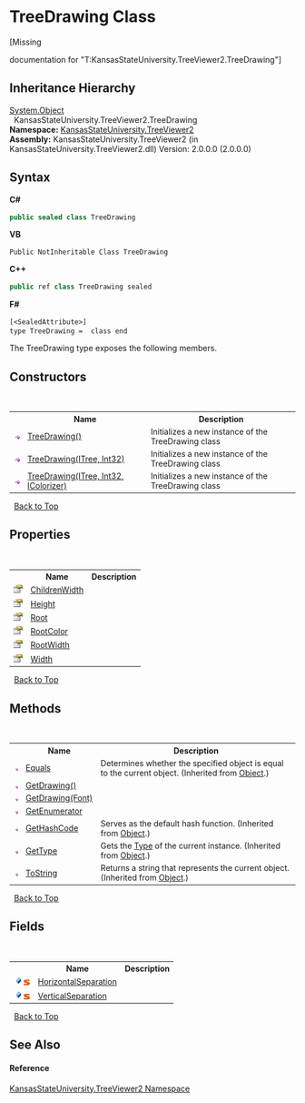 # TreeDrawing Class
 

\[Missing <summary> documentation for "T:KansasStateUniversity.TreeViewer2.TreeDrawing"\]


## Inheritance Hierarchy
<a href="https://docs.microsoft.com/dotnet/api/system.object" target="_blank" rel="noopener noreferrer">System.Object</a><br />&nbsp;&nbsp;KansasStateUniversity.TreeViewer2.TreeDrawing<br />
**Namespace:**&nbsp;<a href="4feb08d4-45a9-d5a7-f8c5-964962c586e5">KansasStateUniversity.TreeViewer2</a><br />**Assembly:**&nbsp;KansasStateUniversity.TreeViewer2 (in KansasStateUniversity.TreeViewer2.dll) Version: 2.0.0.0 (2.0.0.0)

## Syntax

**C#**<br />
``` C#
public sealed class TreeDrawing
```

**VB**<br />
``` VB
Public NotInheritable Class TreeDrawing
```

**C++**<br />
``` C++
public ref class TreeDrawing sealed
```

**F#**<br />
``` F#
[<SealedAttribute>]
type TreeDrawing =  class end
```

The TreeDrawing type exposes the following members.


## Constructors
&nbsp;<table><tr><th></th><th>Name</th><th>Description</th></tr><tr><td>![Public method](media/pubmethod.gif "Public method")</td><td><a href="00fa7c12-2f95-05b7-51b3-4d15745a789b">TreeDrawing()</a></td><td>
Initializes a new instance of the TreeDrawing class</td></tr><tr><td>![Public method](media/pubmethod.gif "Public method")</td><td><a href="0f70cc46-022b-fbe8-5cbd-3a042086725b">TreeDrawing(ITree, Int32)</a></td><td>
Initializes a new instance of the TreeDrawing class</td></tr><tr><td>![Public method](media/pubmethod.gif "Public method")</td><td><a href="0a0680b2-a276-67d6-b5f8-0d1b05f07eec">TreeDrawing(ITree, Int32, IColorizer)</a></td><td>
Initializes a new instance of the TreeDrawing class</td></tr></table>&nbsp;
<a href="#treedrawing-class">Back to Top</a>

## Properties
&nbsp;<table><tr><th></th><th>Name</th><th>Description</th></tr><tr><td>![Public property](media/pubproperty.gif "Public property")</td><td><a href="a084894f-b75e-b3da-d213-067af4d54a3e">ChildrenWidth</a></td><td /></tr><tr><td>![Public property](media/pubproperty.gif "Public property")</td><td><a href="d78c0743-36ac-7c5f-f180-e3b461804d66">Height</a></td><td /></tr><tr><td>![Public property](media/pubproperty.gif "Public property")</td><td><a href="89230fe0-53da-857e-97e4-73a9fda21510">Root</a></td><td /></tr><tr><td>![Public property](media/pubproperty.gif "Public property")</td><td><a href="8e777cc6-aa4f-b176-46e3-ae21136f60ce">RootColor</a></td><td /></tr><tr><td>![Public property](media/pubproperty.gif "Public property")</td><td><a href="e60d5d2e-15d9-da53-3e57-9ff45cc1fb2a">RootWidth</a></td><td /></tr><tr><td>![Public property](media/pubproperty.gif "Public property")</td><td><a href="7125e6e0-482d-cc86-289c-28cd428bdd10">Width</a></td><td /></tr></table>&nbsp;
<a href="#treedrawing-class">Back to Top</a>

## Methods
&nbsp;<table><tr><th></th><th>Name</th><th>Description</th></tr><tr><td>![Public method](media/pubmethod.gif "Public method")</td><td><a href="https://docs.microsoft.com/dotnet/api/system.object.equals#system-object-equals(system-object)" target="_blank" rel="noopener noreferrer">Equals</a></td><td>
Determines whether the specified object is equal to the current object.
 (Inherited from <a href="https://docs.microsoft.com/dotnet/api/system.object" target="_blank" rel="noopener noreferrer">Object</a>.)</td></tr><tr><td>![Public method](media/pubmethod.gif "Public method")</td><td><a href="d0fb9af2-776f-c528-e55c-389ab156e414">GetDrawing()</a></td><td /></tr><tr><td>![Public method](media/pubmethod.gif "Public method")</td><td><a href="e558b9a2-a96b-8917-14fb-52821c38f34e">GetDrawing(Font)</a></td><td /></tr><tr><td>![Public method](media/pubmethod.gif "Public method")</td><td><a href="f243cc03-4dbf-3c99-a314-0ffae0216afb">GetEnumerator</a></td><td /></tr><tr><td>![Public method](media/pubmethod.gif "Public method")</td><td><a href="https://docs.microsoft.com/dotnet/api/system.object.gethashcode#system-object-gethashcode" target="_blank" rel="noopener noreferrer">GetHashCode</a></td><td>
Serves as the default hash function.
 (Inherited from <a href="https://docs.microsoft.com/dotnet/api/system.object" target="_blank" rel="noopener noreferrer">Object</a>.)</td></tr><tr><td>![Public method](media/pubmethod.gif "Public method")</td><td><a href="https://docs.microsoft.com/dotnet/api/system.object.gettype#system-object-gettype" target="_blank" rel="noopener noreferrer">GetType</a></td><td>
Gets the <a href="https://docs.microsoft.com/dotnet/api/system.type" target="_blank" rel="noopener noreferrer">Type</a> of the current instance.
 (Inherited from <a href="https://docs.microsoft.com/dotnet/api/system.object" target="_blank" rel="noopener noreferrer">Object</a>.)</td></tr><tr><td>![Public method](media/pubmethod.gif "Public method")</td><td><a href="https://docs.microsoft.com/dotnet/api/system.object.tostring#system-object-tostring" target="_blank" rel="noopener noreferrer">ToString</a></td><td>
Returns a string that represents the current object.
 (Inherited from <a href="https://docs.microsoft.com/dotnet/api/system.object" target="_blank" rel="noopener noreferrer">Object</a>.)</td></tr></table>&nbsp;
<a href="#treedrawing-class">Back to Top</a>

## Fields
&nbsp;<table><tr><th></th><th>Name</th><th>Description</th></tr><tr><td>![Public field](media/pubfield.gif "Public field")![Static member](media/static.gif "Static member")</td><td><a href="5675d4ab-fda9-7b8d-cf55-5ebef10d035e">HorizontalSeparation</a></td><td /></tr><tr><td>![Public field](media/pubfield.gif "Public field")![Static member](media/static.gif "Static member")</td><td><a href="602262e4-4489-a7bf-bbb3-064c6b2d6170">VerticalSeparation</a></td><td /></tr></table>&nbsp;
<a href="#treedrawing-class">Back to Top</a>

## See Also


#### Reference
<a href="4feb08d4-45a9-d5a7-f8c5-964962c586e5">KansasStateUniversity.TreeViewer2 Namespace</a><br />